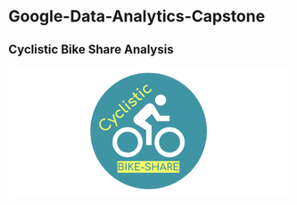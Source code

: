# Google-Data-Analytics-Capstone

## Cyclistic Bike Share Analysis

<img src="https://github.com/amirsyml/google-data-analytics-capstone-project/blob/main/Cyclistic-logo.png">
